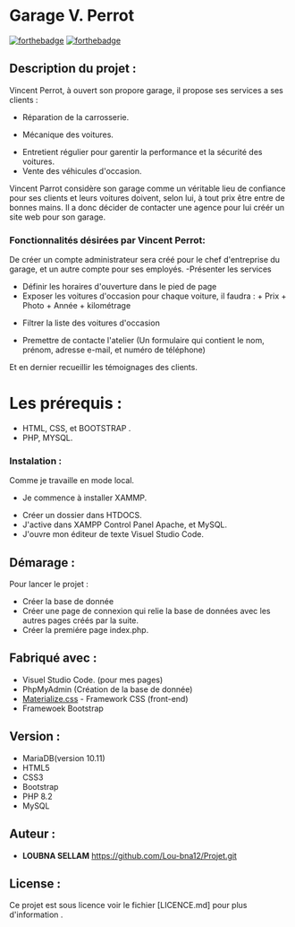 # Garage V. Perrot 

[![forthebadge](http://forthebadge.com/images/badges/built-with-love.svg)](http://forthebadge.com)  [![forthebadge](http://forthebadge.com/images/badges/powered-by-electricity.svg)](http://forthebadge.com)

## Description du projet : 

Vincent Perrot, à ouvert son propore garage, il propose ses services a ses clients  : 
- Réparation de la carrosserie. 
* Mécanique des voitures. 
+ Entretient régulier pour garentir la performance et la sécurité des voitures. 
+ Vente des véhicules d'occasion.  
 
Vincent Parrot considère son garage comme un véritable lieu de confiance pour ses clients et 
leurs voitures doivent, selon lui, à tout prix être entre de bonnes mains.
Il a donc décider de contacter une agence pour lui créér un site web pour son garage. 

### Fonctionnalités désirées par Vincent Perrot: 
De créer un compte administrateur sera créé pour le chef d'entreprise du garage, et un autre compte pour ses employés.
-Présenter les services
* Définir les horaires d'ouverture dans le pied de page
* Exposer les voitures d'occasion pour chaque voiture, il faudra : 
      + Prix 
      + Photo 
      + Année 
      + kilométrage 
  
- Filtrer la liste des voitures d'occasion 
* Premettre de contacte l'atelier (Un formulaire qui contient le nom, prénom, adresse e-mail, et numéro de téléphone)

Et en dernier recueillir les témoignages des clients. 

# Les prérequis : 
- HTML, CSS, et BOOTSTRAP . 
- PHP, MYSQL. 

### Instalation : 
Comme je travaille en mode local.
- Je commence à installer XAMMP.
* Créer un dossier dans HTDOCS.
* J'active dans XAMPP Control Panel Apache, et MySQL. 
* J'ouvre mon éditeur de texte Visuel Studio Code. 

## Démarage : 
Pour lancer le projet : 
- Créer la base de donnée 
- Créer une page de connexion qui relie la base de données avec les autres pages créés par la suite.
- Créer la premiére page index.php.

## Fabriqué avec : 
- Visuel Studio Code. (pour mes pages)
- PhpMyAdmin (Création de la base de donnée) 
- [Materialize.css](http://materializecss.com) - Framework CSS (front-end) 
- Framewoek Bootstrap

## Version :
- MariaDB(version 10.11) 
- HTML5
- CSS3
- Bootstrap 
- PHP 8.2 
- MySQL

## Auteur : 
* **LOUBNA SELLAM** https://github.com/Lou-bna12/Projet.git

## License : 
Ce projet est sous licence voir le fichier [LICENCE.md] pour plus d'information . 





